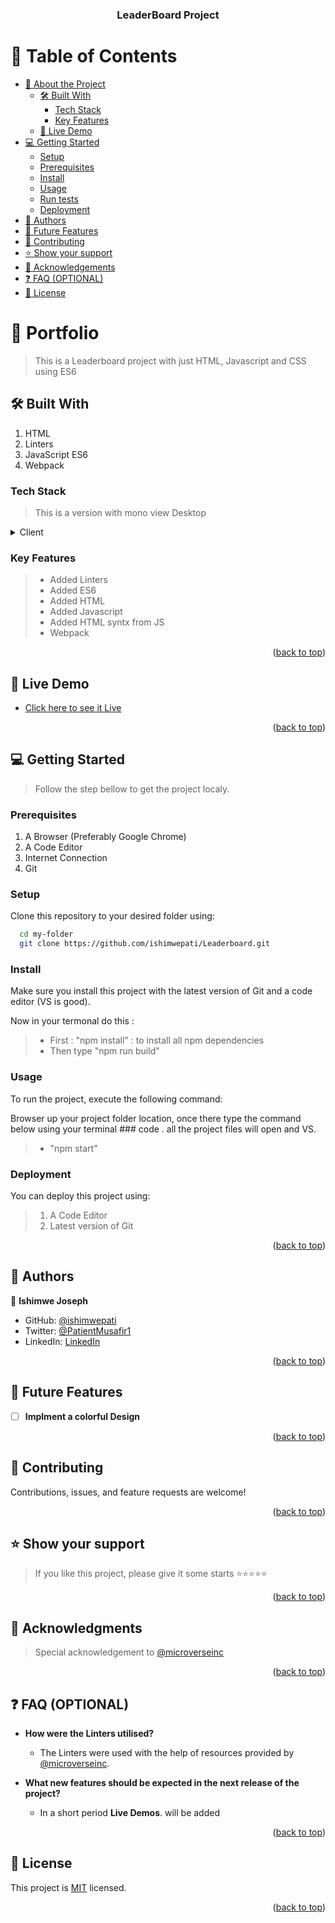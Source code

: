 <a name="readme-top"></a>

<div align="center">

<!-- MAIN HEADING -->

  <h3><b>LeaderBoard Project</b></h3>

</div>

<!-- TABLE OF CONTENTS -->
# 📗 Table of Contents

- [📖 About the Project](#about-project)
  - [🛠 Built With](#built-with)
    - [Tech Stack](#tech-stack)
    - [Key Features](#key-features)
  - [🚀 Live Demo](#live-demo)
- [💻 Getting Started](#getting-started)
  - [Setup](#setup)
  - [Prerequisites](#prerequisites)
  - [Install](#install)
  - [Usage](#usage)
  - [Run tests](#run-tests)
  - [Deployment](#deployment)
- [👥 Authors](#authors)
- [🔭 Future Features](#future-features)
- [🤝 Contributing](#contributing)
- [⭐️ Show your support](#support)
- [🙏 Acknowledgements](#acknowledgements)
- [❓ FAQ (OPTIONAL)](#faq)
- [📝 License](#license)

<!-- INTRO -->
# 📖 Portfolio <a name="about-project"></a>

> This is a Leaderboard project with just HTML, Javascript and CSS using ES6

## 🛠 Built With <a name="built-with"></a>
1. HTML
2. Linters
3. JavaScript ES6
4. Webpack
### Tech Stack <a name="tech-stack"></a>

> This is a version with mono view Desktop 

<details>
  <summary>Client</summary>
  <ul>
    <li><a href="https://html.com/">HTML</a></li>
    <li><a href="https://github.com/microverseinc/linters-config/tree/master/html-css-js">Linters</a></li>
    <li><a href="https://www.javascript.com/">Javascript</a></li>
  </ul>
</details>

<!-- Features -->

### Key Features <a name="key-features"></a>

> - Added Linters
> - Added ES6
> - Added HTML
> - Added Javascript
> - Added HTML syntx from JS
> - Webpack 

<p align="right">(<a href="#readme-top">back to top</a>)</p>

<!-- LIVE DEMO -->

## 🚀 Live Demo <a name="live-demo" target="_blank"></a>

- [Click here to see it Live ](https://ishimwepati.github.io/Leaderboard/dist/)

<p align="right">(<a href="#readme-top">back to top</a>)</p>


<!-- GETTING STARTED -->

## 💻 Getting Started <a name="getting-started"></a>

> Follow the step bellow to get the project localy.
### Prerequisites

1. A Browser (Preferably Google Chrome)
2. A Code Editor
3. Internet Connection
4. Git

<!-- SETUP -->
### Setup

Clone this repository to your desired folder using:

```sh
  cd my-folder
  git clone https://github.com/ishimwepati/Leaderboard.git
```
<!-- INSTALL -->

### Install

Make sure you install this project with the latest version of Git and a code editor (VS is good).

Now in your termonal do this :

> - First : "npm install" : to install all npm dependencies
> - Then type "npm run build"

### Usage

To run the project, execute the following command:

Browser up your project folder location, once there type the command below using your terminal ### code . all the project files will open and VS.

> -  "npm start"

### Deployment

You can deploy this project using:
>1.  A Code Editor
>2. Latest version of Git

<p align="right">(<a href="#readme-top">back to top</a>)</p>

<!-- AUTHORS -->
## 👥 Authors <a name="authors"></a>

👤 **Ishimwe Joseph**

- GitHub: [@ishimwepati](https://github.com/ishimwepati)
- Twitter: [@PatientMusafir1](https://twitter.com/PatientMusafir1)
- LinkedIn: [LinkedIn](https://www.linkedin.com/in/ishimwe-joseph-patient-0537b4155/)

<p align="right">(<a href="#readme-top">back to top</a>)</p>

## 🔭 Future Features <a name="future-features"></a>

- [ ] **Implment a colorful Design**


<p align="right">(<a href="#readme-top">back to top</a>)</p>

<!-- CONTRIBUTION -->
## 🤝 Contributing <a name="contributing"></a>

Contributions, issues, and feature requests are welcome!

<p align="right">(<a href="#readme-top">back to top</a>)</p>

<!--SUPPORT -->

## ⭐️ Show your support <a name="support"></a>

> If you like this project, please give it some starts ⭐️⭐️⭐️⭐️⭐️

<p align="right">(<a href="#readme-top">back to top</a>)</p>

<!-- ACKNOWLEDGEMENTS -->
## 🙏 Acknowledgments <a name="acknowledgements"></a>

> Special acknowledgement to [@microverseinc](https://github.com/microverseinc)

<p align="right">(<a href="#readme-top">back to top</a>)</p>

<!-- FAQS -->
## ❓ FAQ (OPTIONAL) <a name="faq"></a>

- **How were the Linters utilised?**

  - The Linters were used with the help of resources provided by [@microverseinc](https://github.com/microverseinc).

- **What new features should be expected in the next release of the project?**

  - In a short period **Live Demos**. will be added

<p align="right">(<a href="#readme-top">back to top</a>)</p>

<!-- LICENSE -->

## 📝 License <a name="license"></a>

This project is [MIT](./LICENSE) licensed.

<p align="right">(<a href="#readme-top">back to top</a>)</p>

